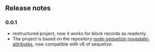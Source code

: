 ## Release notes

### 0.0.1

- restructured project, now it works for block records as readonly.
- The project is based on the repository [node-sequelize-noupdate-attributes](https://github.com/dededavida/sequelize-notupdate-attributes), now compatible with v6 of sequelize.
